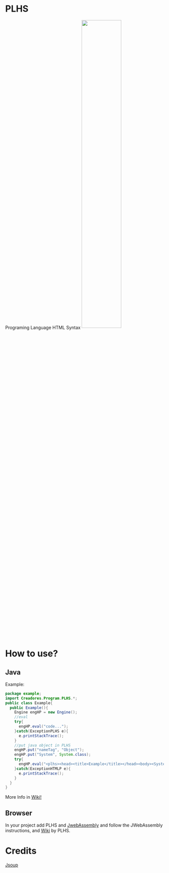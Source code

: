 # PLHS
Programing Language HTML Syntax
<img align="center" width="50%" src="https://github.com/Trollhunters501/PLHS/blob/main/Dise%C3%B1o%20sin%20t%C3%ADtulo_20240831_081942_0000.png"/>
# How to use?
## Java
Example:

```java
package example;
import Creadores.Program.PLHS.*;
public class Example{
  public Example(){
    Engine engHP = new Engine();
    //eval
    try{
      engHP.eval("code...");
    }catch(ExceptionPLHS e){
      e.printStackTrace();
    }
    //put java object in PLHS
    engHP.put("nameTag", "Object");
    engHP.put("System", System.class);
    try{
      engHP.eval("<plhs><head><title>Example</title></head><body><System isDiv json='out.println' args='`Hello World`'/></body></plhs>");
    }catch(ExceptionHTMLP e){
      e.printStackTrace();
    }
  }
}
```
More Info in [Wiki!](https://github.com/Trollhunters501/PLHS/wiki)

## Browser

In your project add PLHS and [JwebAssembly](https://github.com/i-net-software/JWebAssembly) and follow the JWebAssembly instructions, and [Wiki](https://github.com/Trollhunters501/PLHS/wiki) by PLHS.

# Credits
[Jsoup](https://jsoup.org)
